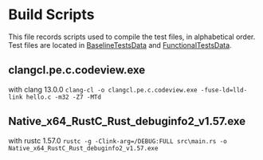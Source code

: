 # Build Scripts

This file records scripts used to compile the test files, in alphabetical order.
Test files are located in [BaselineTestsData](https://github.com/microsoft/binskim/tree/main/src/Test.FunctionalTests.BinSkim.Driver/BaselineTestsData) and [FunctionalTestsData](https://github.com/microsoft/binskim/tree/main/src/Test.FunctionalTests.BinSkim.Rules/FunctionalTestsData).

## clangcl.pe.c.codeview.exe

with clang 13.0.0
`clang-cl -o clangcl.pe.c.codeview.exe -fuse-ld=lld-link hello.c -m32 -Z7 -MTd`

## Native_x64_RustC_Rust_debuginfo2_v1.57.exe

with rustc 1.57.0
`rustc -g -Clink-arg=/DEBUG:FULL src\main.rs -o Native_x64_RustC_Rust_debuginfo2_v1.57.exe`
